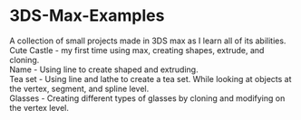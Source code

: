 # 3DS-Max-Examples
A collection of small projects made in 3DS max as I learn all of its abilities.<br />
Cute Castle - my first time using max, creating shapes, extrude, and cloning.<br />
Name - Using line to create shaped and extruding.<br />
Tea set - Using line and lathe to create a tea set. While looking at objects at the vertex, segment, and spline level.<br />
Glasses - Creating different types of glasses by cloning and modifying on the vertex level.<br />
